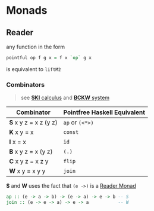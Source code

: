# Monads

## Reader

any function in the form

```hs
pointful op f g x = f x `op` g x
```

is  equivalent to `liftM2`

### Combinators

> see [**SKI** calculus](https://en.wikipedia.org/wiki/SKI_combinator_calculus) and [**BCKW** system](https://en.wikipedia.org/wiki/B%2C_C%2C_K%2C_W_system)

| Combinator | Pointfree Haskell Equivalent |
| - | - |
| **S** x y z = x z (y z) | `ap` or `(<*>)` |
| **K** x y = x | `const` |
| **I** x = x | `id` |
| **B** x y z = x (y z) | `(.)` |
| **C** x y z = x z y | `flip` |
| **W** x y = x y y | `join` |

**S** and **W** uses the fact that `(e ->)` is a [Reader Monad](http://hackage.haskell.org/packages/archive/mtl/latest/doc/html/Control-Monad-Reader.html)

```hs
ap :: (e -> a -> b) -> (e -> a) -> e -> b -- S
join :: (e -> e -> a) -> e -> a           -- W
```